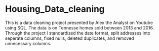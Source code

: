 # Housing_Data_cleaning

This is a data cleaning project presented by Alex the Analyst on Youtube using SQL. 
The data is on Tennesse homes sold between 2013 and 2016. 
Through the project I standardized the date format, split addresses into seperate columns, fixed nulls, deleted duplicates, and removed unnecessary columns. 
